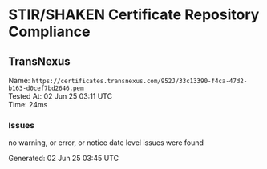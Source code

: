 # STIR/SHAKEN Certificate Repository Compliance

## TransNexus

Name: `https://certificates.transnexus.com/952J/33c13390-f4ca-47d2-b163-d0cef7bd2646.pem`\
Tested At: 02 Jun 25 03:11 UTC\
Time: 24ms

### Issues

no warning, or error, or notice date level issues were found

Generated: 02 Jun 25 03:45 UTC